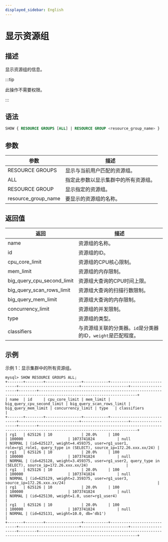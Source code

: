 ```yaml
---
displayed_sidebar: English
---
```


# 显示资源组

## 描述

显示资源组的信息。

:::tip

此操作不需要权限。

:::

## 语法

```SQL
SHOW { RESOURCE GROUPS [ALL] | RESOURCE GROUP <resource_group_name> }
```

## 参数

|**参数**|**描述**|
|---|---|
|RESOURCE GROUPS|显示与当前用户匹配的资源组。|
|ALL|指定此参数以显示集群中的所有资源组。|
|RESOURCE GROUP|显示指定的资源组。|
|resource_group_name|要显示的资源组的名称。|

## 返回值

|**返回**|**描述**|
|---|---|
|name|资源组的名称。|
|id|资源组的ID。|
|cpu_core_limit|资源组的CPU核心限制。|
|mem_limit|资源组的内存限制。|
|big_query_cpu_second_limit|资源组大查询的CPU时间上限。|
|big_query_scan_rows_limit|资源组大查询的扫描行数限制。|
|big_query_mem_limit|资源组大查询的内存限制。|
|concurrency_limit|资源组的并发限制。|
|type|资源组的类型。|
|classifiers|与资源组关联的分类器。`id`是分类器的ID，`weight`是匹配程度。|

## 示例

示例 1：显示集群中的所有资源组。

```Plain
mysql> SHOW RESOURCE GROUPS ALL;
+-------+--------+----------------+-----------+----------------------------+---------------------------+---------------------+-------------------+--------+------------------------------------------------------------------------------------------------------------------+
| name  | id     | cpu_core_limit | mem_limit | big_query_cpu_second_limit | big_query_scan_rows_limit | big_query_mem_limit | concurrency_limit | type   | classifiers                                                                                                      |
+-------+--------+----------------+-----------+----------------------------+---------------------------+---------------------+-------------------+--------+------------------------------------------------------------------------------------------------------------------+
| rg1   | 625126 | 10             | 20.0%     | 100                        | 100000                    | 1073741824          | null              | NORMAL | (id=625127, weight=4.459375, user=rg1_user1, role=rg1_role1, query_type in (SELECT), source_ip=172.26.xxx.xx/24) |
| rg1   | 625126 | 10             | 20.0%     | 100                        | 100000                    | 1073741824          | null              | NORMAL | (id=625128, weight=3.459375, user=rg1_user2, query_type in (SELECT), source_ip=172.26.xxx.xx/24)                 |
| rg1   | 625126 | 10             | 20.0%     | 100                        | 100000                    | 1073741824          | null              | NORMAL | (id=625129, weight=2.359375, user=rg1_user3, source_ip=172.26.xxx.xx/24)                                         |
| rg1   | 625126 | 10             | 20.0%     | 100                        | 100000                    | 1073741824          | null              | NORMAL | (id=625130, weight=1.0, user=rg1_user4)                                                                          |
| rg1   | 625126 | 10             | 20.0%     | 100                        | 100000                    | 1073741824          | null              | NORMAL | (id=625131, weight=10.0, db='db1')                                                                                |
+-------+--------+----------------+-----------+----------------------------+---------------------------+---------------------+-------------------+--------+------------------------------------------------------------------------------------------------------------------+
```